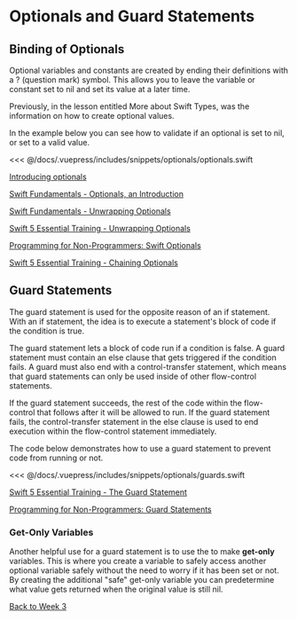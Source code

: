 # Optionals and Guard Statements

## Binding of Optionals

Optional variables and constants are created by ending their definitions with a ? (question mark) symbol. This allows you to leave the variable or constant set to nil and set its value at a later time.

Previously, in the lesson entitled More about Swift Types, was the information on how to create optional values.

In the example below you can see how to validate if an optional is set to nil, or set to a valid value.

<!-- INSERT OPTIONALS SNIPPET -->
<<< @/docs/.vuepress/includes/snippets/optionals/optionals.swift

[Introducing optionals](https://www.linkedin.com/learning/swift-5-essential-training/introducing-optionals?u=2199673)

[Swift Fundamentals - Optionals, an Introduction <Badge text="Pluralsight"/>](https://app.pluralsight.com/course-player?clipId=987e8f42-09a6-4ad0-b313-93f26ab082f2)

[Swift Fundamentals - Unwrapping Optionals <Badge text="Pluralsight"/>](https://app.pluralsight.com/course-player?clipId=5ca834db-075b-4290-9f87-1610b838df6f)

[Swift 5 Essential Training - Unwrapping Optionals <Badge text='Linkedin Learning'/>](https://www.linkedin.com/learning/swift-5-essential-training/unwrapping-optionals?u=2199673)

[Programming for Non-Programmers: Swift Optionals  <Badge text='Linkedin Learning'/>](https://www.linkedin.com/learning/programming-for-non-programmers-ios-12-and-swift-5/optionals?u=2199673)

[Swift 5 Essential Training - Chaining Optionals  <Badge text='Linkedin Learning'/>](https://www.linkedin.com/learning/swift-5-essential-training/chaining-optionals?u=2199673)

## Guard Statements

The guard statement is used for the opposite reason of an if statement.  With an if statement, the idea is to execute a statement's block of code if the condition is true.

The guard statement lets a block of code run if a condition is false.  A guard statement must contain an else clause that gets triggered if the condition fails.  A guard must also end with a control-transfer statement, which means that guard statements can only be used inside of other flow-control statements.

If the guard statement succeeds, the rest of the code within the flow-control that follows after it will be allowed to run.  If the guard statement fails, the control-transfer statement in the else clause is used to end execution within the flow-control statement immediately.

The code below demonstrates how to use a guard statement to prevent code from running or not.

<!-- INSERT GUARDS SNIPPET -->
<<< @/docs/.vuepress/includes/snippets/optionals/guards.swift

[Swift 5 Essential Training - The Guard Statement <Badge text='Linkedin Learning'/>](https://www.linkedin.com/learning/swift-5-essential-training/the-guard-statement?u=2199673)

[Programming for Non-Programmers: Guard Statements <Badge text='Linkedin Learning'/>](https://www.linkedin.com/learning/programming-for-non-programmers-ios-12-and-swift-5/guard-statements?u=2199673)

### Get-Only Variables

Another helpful use for a guard statement is to use the to make **get-only** variables.  This is where you create a variable to safely access another optional variable safely without  the need to worry if it has been set or not.  By creating the additional "safe" get-only variable you can predetermine what value gets returned when the original value is still nil.

<!-- INSERT GET_ONLY SNIPPET -->
<!-- <<< @/docs/.vuepress/includes/snippets/optionals/get-only.swift -->

[Back to Week 3](./index.md#during-class)